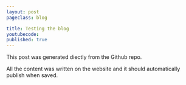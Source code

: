 ```yaml
---
layout: post
pageclass: blog

title: Testing the blog
youtubecode:
published: true
---
```


This post was generated diectly from the Github repo.

<!--more-->

All the content was written on the website and it should automatically publish when saved.
